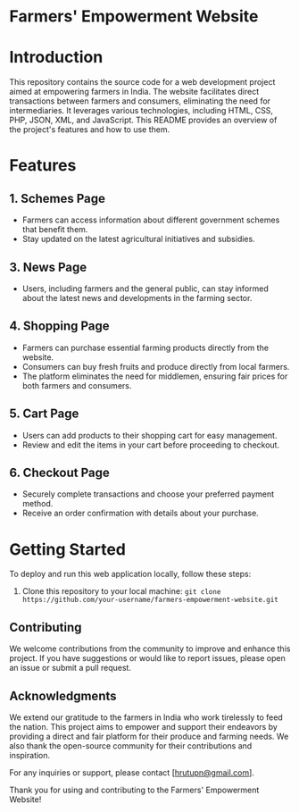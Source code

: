 # Farmers' Empowerment Website 

# Introduction
This repository contains the source code for a web development project aimed at empowering farmers in India. 
The website facilitates direct transactions between farmers and consumers, eliminating the need for intermediaries. 
It leverages various technologies, including HTML, CSS, PHP, JSON, XML, and JavaScript. 
This README provides an overview of the project's features and how to use them.

# Features
## 1. Schemes Page
* Farmers can access information about different government schemes that benefit them.
* Stay updated on the latest agricultural initiatives and subsidies.
## 3. News Page
* Users, including farmers and the general public, can stay informed about the latest news and developments in the farming sector.
## 4. Shopping Page
* Farmers can purchase essential farming products directly from the website.
* Consumers can buy fresh fruits and produce directly from local farmers.
* The platform eliminates the need for middlemen, ensuring fair prices for both farmers and consumers.
## 5. Cart Page
* Users can add products to their shopping cart for easy management.
* Review and edit the items in your cart before proceeding to checkout.
## 6. Checkout Page
* Securely complete transactions and choose your preferred payment method.
* Receive an order confirmation with details about your purchase.


# Getting Started
To deploy and run this web application locally, follow these steps:
1. Clone this repository to your local machine:
   `git clone https://github.com/your-username/farmers-empowerment-website.git`

## Contributing
We welcome contributions from the community to improve and enhance this project. 
If you have suggestions or would like to report issues, please open an issue or submit a pull request.

## Acknowledgments
We extend our gratitude to the farmers in India who work tirelessly to feed the nation. 
This project aims to empower and support their endeavors by providing a direct and fair platform for their produce and farming needs. 
We also thank the open-source community for their contributions and inspiration.

For any inquiries or support, please contact [hrutupn@gmail.com].

Thank you for using and contributing to the Farmers' Empowerment Website!
   
